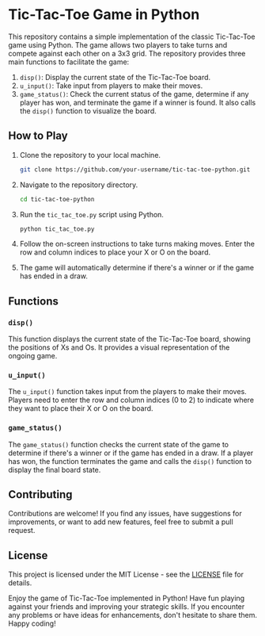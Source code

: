 # Tic-Tac-Toe Game in Python

This repository contains a simple implementation of the classic Tic-Tac-Toe game using Python. The game allows two players to take turns and compete against each other on a 3x3 grid. The repository provides three main functions to facilitate the game:

1. `disp()`: Display the current state of the Tic-Tac-Toe board.
2. `u_input()`: Take input from players to make their moves.
3. `game_status()`: Check the current status of the game, determine if any player has won, and terminate the game if a winner is found. It also calls the `disp()` function to visualize the board.

## How to Play

1. Clone the repository to your local machine.
   
   ```bash
   git clone https://github.com/your-username/tic-tac-toe-python.git
   ```

2. Navigate to the repository directory.
   
   ```bash
   cd tic-tac-toe-python
   ```

3. Run the `tic_tac_toe.py` script using Python.

   ```bash
   python tic_tac_toe.py
   ```

4. Follow the on-screen instructions to take turns making moves. Enter the row and column indices to place your X or O on the board.

5. The game will automatically determine if there's a winner or if the game has ended in a draw.

## Functions

### `disp()`

This function displays the current state of the Tic-Tac-Toe board, showing the positions of Xs and Os. It provides a visual representation of the ongoing game.

### `u_input()`

The `u_input()` function takes input from the players to make their moves. Players need to enter the row and column indices (0 to 2) to indicate where they want to place their X or O on the board.

### `game_status()`

The `game_status()` function checks the current state of the game to determine if there's a winner or if the game has ended in a draw. If a player has won, the function terminates the game and calls the `disp()` function to display the final board state.

## Contributing

Contributions are welcome! If you find any issues, have suggestions for improvements, or want to add new features, feel free to submit a pull request.

## License

This project is licensed under the MIT License - see the [LICENSE](LICENSE) file for details.

Enjoy the game of Tic-Tac-Toe implemented in Python! Have fun playing against your friends and improving your strategic skills. If you encounter any problems or have ideas for enhancements, don't hesitate to share them. Happy coding!
